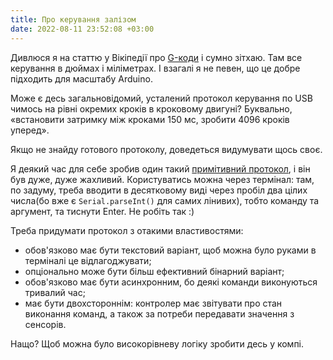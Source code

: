 ```yaml
---
title: Про керування залізом
date: 2022-08-11 23:52:08 +03:00
---
```


Дивлюся я на статтю у Вікіпедії про [G-коди][1] і сумно зітхаю. Там все керування в дюймах і міліметрах. І взагалі я не певен, що це добре підходить для масштабу Arduino.

Може є десь загальновідомий, усталений протокол керування по USB чимось на рівні окремих кроків в кроковому двигуні? Буквально, «встановити затримку між кроками 150 мс, зробити 4096 кроків уперед».

Якщо не знайду готового протоколу, доведеться видумувати щось своє.

Я деякий час для себе зробив один такий [примітивний протокол][2], і він був дуже, дуже жахливий. Користуватись можна через термінал: там, по задуму, треба вводити в десятковому виді через пробіл два цілих числа(бо вже є `Serial.parseInt()` для самих лінивих), тобто команду та аргумент, та тиснути Enter. Не робіть так :)

Треба придумати протокол з отакими властивостями:

 - обов'язково має бути текстовий варіант, щоб можна було руками в терміналі це відлагоджувати;
 - опціонально може бути більш ефективний бінарний варіант;
 - обов'язково має бути асинхронним, бо деякі команди виконуються тривалий час;
 - має бути двохстороннім: контролер має звітувати про стан виконання команд, а також за потреби передавати значення з сенсорів.

Нащо? Щоб можна було високорівневу логіку зробити десь у компі.

[1]: https://en.wikipedia.org/wiki/G-code
[2]: https://github.com/kastaneda/arduino_sandbox/blob/master/sketch_may28a_comm_stepper/sketch_may28a_comm_stepper.ino
